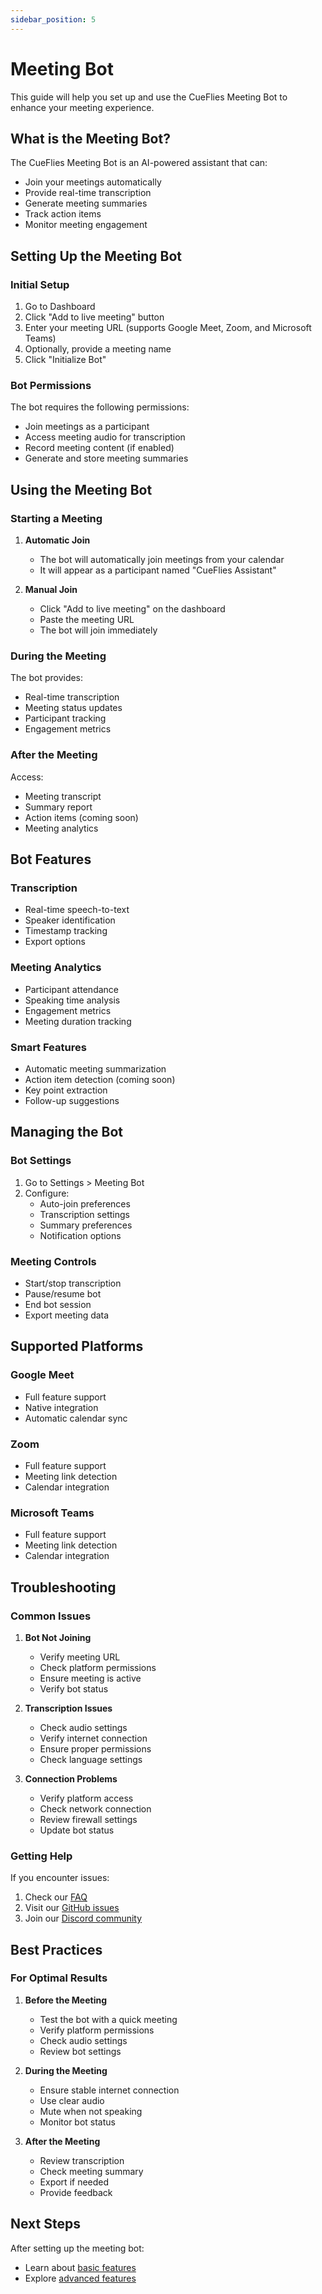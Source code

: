 ```yaml
---
sidebar_position: 5
---
```


# Meeting Bot

This guide will help you set up and use the CueFlies Meeting Bot to enhance your meeting experience.

## What is the Meeting Bot?

The CueFlies Meeting Bot is an AI-powered assistant that can:
- Join your meetings automatically
- Provide real-time transcription
- Generate meeting summaries
- Track action items
- Monitor meeting engagement

## Setting Up the Meeting Bot

### Initial Setup

1. Go to Dashboard
2. Click "Add to live meeting" button
3. Enter your meeting URL (supports Google Meet, Zoom, and Microsoft Teams)
4. Optionally, provide a meeting name
5. Click "Initialize Bot"

### Bot Permissions

The bot requires the following permissions:
- Join meetings as a participant
- Access meeting audio for transcription
- Record meeting content (if enabled)
- Generate and store meeting summaries

## Using the Meeting Bot

### Starting a Meeting

1. **Automatic Join**
   - The bot will automatically join meetings from your calendar
   - It will appear as a participant named "CueFlies Assistant"

2. **Manual Join**
   - Click "Add to live meeting" on the dashboard
   - Paste the meeting URL
   - The bot will join immediately

### During the Meeting

The bot provides:
- Real-time transcription
- Meeting status updates
- Participant tracking
- Engagement metrics

### After the Meeting

Access:
- Meeting transcript
- Summary report
- Action items (coming soon)
- Meeting analytics

## Bot Features

### Transcription

- Real-time speech-to-text
- Speaker identification
- Timestamp tracking
- Export options

### Meeting Analytics

- Participant attendance
- Speaking time analysis
- Engagement metrics
- Meeting duration tracking

### Smart Features

- Automatic meeting summarization
- Action item detection (coming soon)
- Key point extraction
- Follow-up suggestions

## Managing the Bot

### Bot Settings

1. Go to Settings > Meeting Bot
2. Configure:
   - Auto-join preferences
   - Transcription settings
   - Summary preferences
   - Notification options

### Meeting Controls

- Start/stop transcription
- Pause/resume bot
- End bot session
- Export meeting data

## Supported Platforms

### Google Meet
- Full feature support
- Native integration
- Automatic calendar sync

### Zoom
- Full feature support
- Meeting link detection
- Calendar integration

### Microsoft Teams
- Full feature support
- Meeting link detection
- Calendar integration

## Troubleshooting

### Common Issues

1. **Bot Not Joining**
   - Verify meeting URL
   - Check platform permissions
   - Ensure meeting is active
   - Verify bot status

2. **Transcription Issues**
   - Check audio settings
   - Verify internet connection
   - Ensure proper permissions
   - Check language settings

3. **Connection Problems**
   - Verify platform access
   - Check network connection
   - Review firewall settings
   - Update bot status

### Getting Help

If you encounter issues:
1. Check our [FAQ](/docs/faq)
2. Visit our [GitHub issues](https://github.com/CueFlies/CueFlies/issues)
3. Join our [Discord community](https://discord.gg/CueFlies)

## Best Practices

### For Optimal Results

1. **Before the Meeting**
   - Test the bot with a quick meeting
   - Verify platform permissions
   - Check audio settings
   - Review bot settings

2. **During the Meeting**
   - Ensure stable internet connection
   - Use clear audio
   - Mute when not speaking
   - Monitor bot status

3. **After the Meeting**
   - Review transcription
   - Check meeting summary
   - Export if needed
   - Provide feedback

## Next Steps

After setting up the meeting bot:
- Learn about [basic features](/docs/guide/basic-features)
- Explore [advanced features](/docs/guide/advanced-features)